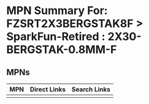 



# MPN Summary For: FZSRT2X3BERGSTAK8F > SparkFun-Retired : 2X30-BERGSTAK-0.8MM-F

## MPNs
  

|MPN|Direct Links|Search Links|
| :--- | :--- | :--- |
||||
